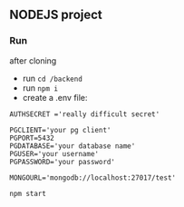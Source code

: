 ## NODEJS project

### Run

after cloning

- run `cd /backend`
- run `npm i`
- create a .env file:
```
AUTHSECRET ='really difficult secret'

PGCLIENT='your pg client'
PGPORT=5432
PGDATABASE='your database name'
PGUSER='your username'
PGPASSWORD='your password'

MONGOURL='mongodb://localhost:27017/test'
```
`npm start`
